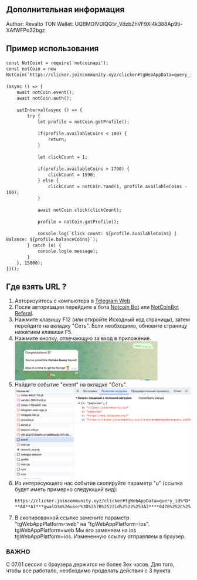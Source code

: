 ## Дополнительная информация
Author: Revalto
TON Wallet: UQBMOIVDlQG5r_VdzbZhVF9Xi4k388Ap9ti-XAfWFPo32bgz

## Пример использования
```
const NotCoint = require('notcoinapi');
const notCoin = new NotCoin(`https://clicker.joincommunity.xyz/clicker#tgWebAppData=query_id%.....`);

(async () => {
    await notCoin.event();
    await notCoin.auth();

    setInterval(async () => {
        try {
            let profile = notCoin.getProfile();

            if(profile.availableCoins < 100) {
                return;
            }

            let clickCount = 1;

            if(profile.availableCoins > 1790) {
                clickCount = 1590;
            } else {
                clickCount = notCoin.rand(1, profile.availableCoins - 100);
            }

            await notCoin.click(clickCount);

            profile = notCoin.getProfile();

            console.log(`Click count: ${profile.availableCoins} | Balance: ${profile.balanceCoins}`);
        } catch (e) {
            console.log(e.message);
        }
    }, 15000);
})();
```

## Где взять URL ?
1. Авторизуйтесь с компьютера в [Telegram Web](https://web.telegram.org).
2. После авторизации перейдите в бота [Notcoin Bot](https://web.telegram.org/k/#@notcoin_bot) или [NotCoinBot Referal](https://t.me/notcoin_bot?start=rp_4740373).
3. Нажмите клавишу F12 (или откройте Исходный код страницы), затем перейдите на вкладку "Сеть". Если необходимо, обновите страницу нажатием клавиши F5.
4. Нажмите кнопку, отвечающую за вход в приложение.
   ![img.png](images/img.png)
5. Найдите событие "event" на вкладке "Сеть".
   ![img_2.png](images/img_2.png)
6. Из интересующего нас события скопируйте параметр "u" (ссылка будет иметь примерно следующий вид):
   ```
   https://clicker.joincommunity.xyz/clicker#tgWebAppData=query_id%*D**GO*-**AA**AI***gwalO3m%26user%3D%257B%2522id%2522%253A2****0478%252C%2522first_name%2522%253A%2522*******%2522%252C%2522last_name%2522%253A%2522*******%2522%252C%2522username%2522%253A%2522******%2522%252C%2522language_code%2522%253A%2522ru%2522%252C%2522is_premium%2522%253Atrue%252C%2522allows_write_to_pm%2522%253Atrue%257D%26auth_date%3D170**16279%26hash%3D7dfa***db35***b593aa80f3***9858ca0649c5***cd001bf888888b770a3ff0e&tgWebAppVersion=7.0&tgWebAppPlatform=web&tgWebAppThemeParams=%7B%22bg_color%22%3A%22%23ffffff%22%2C%22button_color%22%3A%22%233390ec%22%2C%22button_text_color%22%3A%22%23ffffff%22%2C%22hint_color%22%3A%22%23707579%22%2C%22link_color%22%3A%22%2300488f%22%2C%22secondary_bg_color%22%3A%22%23f4f4f5%22%2C%22text_color%22%3A%22%23000000%22%2C%22header_bg_color%22%3A%22%23ffffff%22%2C%22accent_text_color%22%3A%22%233390ec%22%2C%22section_bg_color%22%3A%22%23ffffff%22%2C%22section_header_text_color%22%3A%22%233390ec%22%2C%22subtitle_text_color%22%3A%22%23707579%22%2C%22destructive_text_color%22%3A%22%23df3f40%22%7D
   ```
7. В скопированной ссылке замените параметр "tgWebAppPlatform=web" на "tgWebAppPlatform=ios".
   tgWebAppPlatform=web
   Мы его заменяем на ios
   tgWebAppPlatform=ios.
   Измененную ссылку отправляем в браузер.

### ВАЖНО
C 07.01 сессия с браузера держится не более 3ех часов.
Для того, чтобы все работало, необходимо проделать действия с 3 пункта